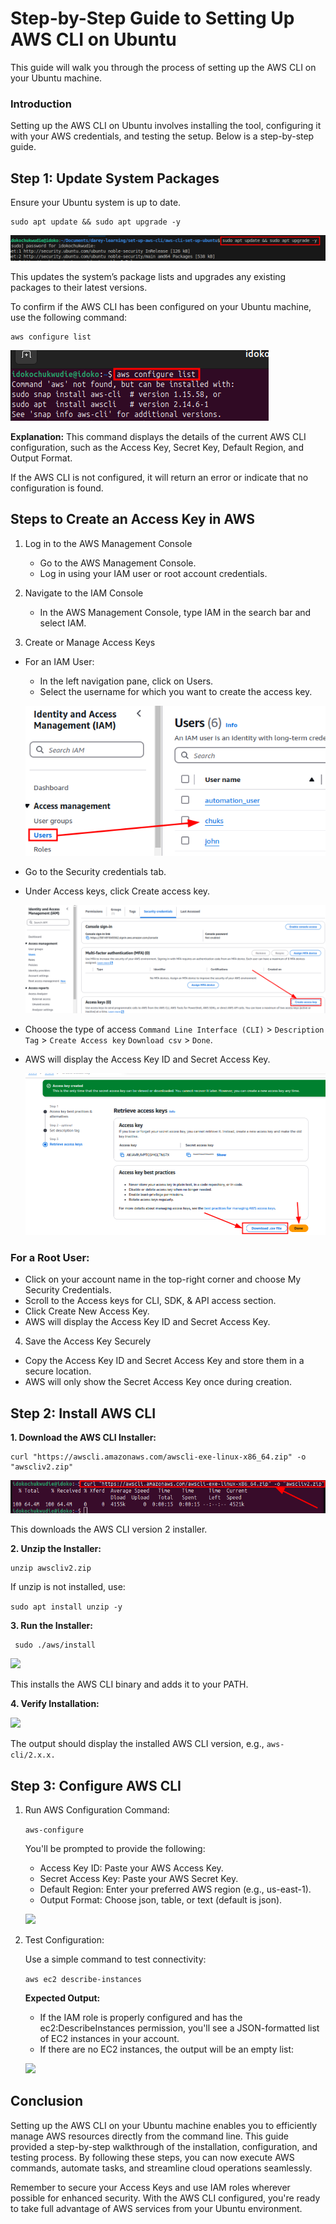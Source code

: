 # Step-by-Step Guide to Setting Up AWS CLI on Ubuntu
This guide will walk you through the process of setting up the AWS CLI on your Ubuntu machine.

### Introduction
Setting up the AWS CLI on Ubuntu involves installing the tool, configuring it with your AWS credentials, and testing the setup. Below is a step-by-step guide.

## Step 1: Update System Packages

Ensure your Ubuntu system is up to date.

```
sudo apt update && sudo apt upgrade -y
```

![](./img/1.update.png)

This updates the system’s package lists and upgrades any existing packages to their latest versions.

To confirm if the AWS CLI has been configured on your Ubuntu machine, use the following command:

```
aws configure list
```

![](./img/2.confirm-aws-cli.png)

**Explanation:**
This command displays the details of the current AWS CLI configuration, such as the Access Key, Secret Key, Default Region, and Output Format.

If the AWS CLI is not configured, it will return an error or indicate that no configuration is found.

## Steps to Create an Access Key in AWS

1. Log in to the AWS Management Console
    - Go to the AWS Management Console.
    - Log in using your IAM user or root account credentials.

2. Navigate to the IAM Console
    - In the AWS Management Console, type IAM in the search bar and select IAM.

3. Create or Manage Access Keys
- For an IAM User:
    - In the left navigation pane, click on Users.
    - Select the username for which you want to create the access key.

    ![](./img/3.iam-user.png)

- Go to the Security credentials tab.
- Under Access keys, click Create access key.

    ![](./img/sec-credentials.png)

- Choose the type of access `Command Line Interface (CLI)` > `Description Tag` > `Create Access key`  `Download csv`  > `Done`.
- AWS will display the Access Key ID and Secret Access Key.

    ![](./img/4.download-csv-done.png)

### For a Root User:

- Click on your account name in the top-right corner and choose My Security Credentials.
- Scroll to the Access keys for CLI, SDK, & API access section.
- Click Create New Access Key.
- AWS will display the Access Key ID and Secret Access Key.

4. Save the Access Key Securely

- Copy the Access Key ID and Secret Access Key and store them in a secure location.
- AWS will only show the Secret Access Key once during creation.

## Step 2: Install AWS CLI

**1. Download the AWS CLI Installer:**

```
curl "https://awscli.amazonaws.com/awscli-exe-linux-x86_64.zip" -o "awscliv2.zip"
```

![](./img/5.download-aws-cli.png)

This downloads the AWS CLI version 2 installer.

**2. Unzip the Installer:**

```
unzip awscliv2.zip
```

If unzip is not installed, use:

```sudo apt install unzip -y```

**3. Run the Installer:**

```
 sudo ./aws/install
```

![](./img/6.install-awl.png)

This installs the AWS CLI binary and adds it to your PATH.

**4. Verify Installation:**

![](./img/7.aws-version.png)

The output should display the installed AWS CLI version, e.g., `aws-cli/2.x.x.`

## Step 3: Configure AWS CLI

1. Run AWS Configuration Command:

    `aws-configure`

    You'll be prompted to provide the following:

    - Access Key ID: Paste your AWS Access Key.
    - Secret Access Key: Paste your AWS Secret Key.
    - Default Region: Enter your preferred AWS region (e.g., us-east-1).
    - Output Format: Choose json, table, or text (default is json).

    ![](./img/8.aws-configure.png)

2. Test Configuration:

    Use a simple command to test connectivity:

    `aws ec2 describe-instances`

    **Expected Output:**

    - If the IAM role is properly configured and has the ec2:DescribeInstances permission, you'll see a JSON-formatted list of EC2 instances in your account.
    - If there are no EC2 instances, the output will be an empty list:

    ![](./img/9.test-access.png)


## Conclusion
Setting up the AWS CLI on your Ubuntu machine enables you to efficiently manage AWS resources directly from the command line. This guide provided a step-by-step walkthrough of the installation, configuration, and testing process. By following these steps, you can now execute AWS commands, automate tasks, and streamline cloud operations seamlessly.

Remember to secure your Access Keys and use IAM roles wherever possible for enhanced security. With the AWS CLI configured, you're ready to take full advantage of AWS services from your Ubuntu environment.